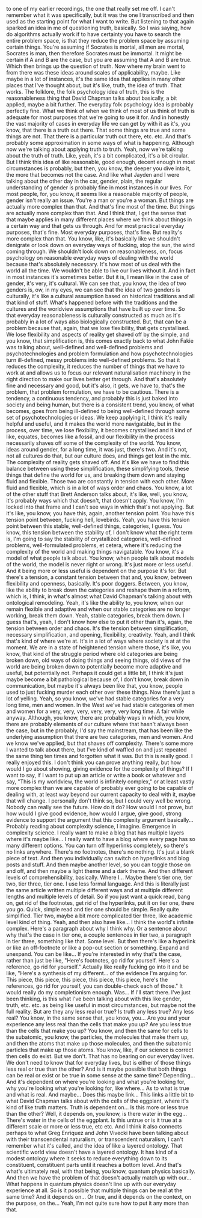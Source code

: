 to one of my earlier recordings, the one that really set me off. I can't remember what it
was specifically, but it was the one I transcribed and then used as the starting point for what
I want to write. But listening to that again sparked an idea in me of questioning truth,
basically. So I was saying, how do algorithms actually work if to have certainty you have
to search the entire problem space, is that they reduce the problem space by assuming certain
things. You're assuming if Socrates is mortal, all men are mortal, Socrates is man, then therefore
Socrates must be immortal. It might be certain if A and B are the case, but you are assuming
that A and B are true. Which then brings up the question of truth. Now where my brain
went to from there was these ideas around scales of applicability, maybe. Like maybe
in a lot of instances, it's the same idea that applies in many other places that I've
thought about, but it's like, truth, the idea of truth. That works. The folklore, the folk
psychology idea of truth, this is the reasonableness thing that David Chapman talks about basically,
a bit applied, maybe a bit further. The everyday folk psychology idea is probably perfectly
fine. What we think of when we think of most of us think of truth is adequate for most
purposes that we're going to use it for. And in honestly the vast majority of cases
in everyday life we can get by with it as it's, you know, that there is a truth out
there. That some things are true and some things are not. That there is a particular
truth out there, etc. etc. And that's probably some approximation in some ways of what is
happening. Although now we're talking about applying truth to truth. Yeah, now we're talking
about the truth of truth. Like, yeah, it's a bit complicated, it's a bit circular. But
I think this idea of like reasonable, good enough, decent enough in most circumstances
is probably, but then, you know, the deeper you dive into it, the more that becomes not
the case. And like what Jayden and I were talking about the other day in the car, gender,
plain, the regular understanding of gender is probably fine in most instances in our
lives. For most people, for, you know, it seems like a reasonable majority of people,
gender isn't really an issue. You're a man or you're a woman. But things are actually
more complex than that. And that's fine most of the time. But things are actually more
complex than that. And I think that, I get the sense that that maybe applies in many
different places where we think about things in a certain way and that gets us through.
And for most practical everyday purposes, that's fine. Most everyday purposes, that's
fine. But reality's more complex than that. You know, like, it's basically like we shouldn't
denigrate or look down on everyday ways of fucking, stop the sun, the wind coming through.
We shouldn't look down on reasonableness, on, focus psychology on reasonable everyday
ways of dealing with the world because that's absolutely necessary. It's how most of us
deal with the world all the time. We wouldn't be able to live our lives without it. And
in fact in most instances it's sometimes better. But it is, I mean like in the case of gender,
it's very, it's cultural. We can see that, you know, the idea of two genders is, ow,
in my eyes, we can see that the idea of two genders is culturally, it's like a cultural
assumption based on historical traditions and all that kind of stuff. What's happened
before with the traditions and the cultures and the worldview assumptions that have built
up over time. So that everyday reasonableness is culturally constructed as much as it's
probably in a lot of ways also biologically constructed. But, that can be a problem because
that, again, that we lose flexibility, that gets crystallised. We lose flexibility and
aspects of reality get shaved off by the simple, and you know, that simplification is, this
comes exactly back to what John Fakie was talking about, well-defined and well-defined
problems and psychotechnologies and problem formulation and how psychotechnologies turn
ill-defined, messy problems into well-defined problems. So that it reduces the complexity,
it reduces the number of things that we have to work at and allows us to focus our relevant
naturalisation machinery in the right direction to make our lives better get through. And
that's absolutely fine and necessary and good, but it's also, it gets, we have to, that's
the problem, that problem formulation, we have to be cautious. There is a tendency,
a continuous tendency, and probably this is just baked into society and being human, but
there is a consistent trend, you know, of what becomes, goes from being ill-defined to
being well-defined through some set of psychotechnologies or ideas. We keep applying it, I think it's
really helpful and useful, and it makes the world more navigatable, but in the process,
over time, we lose flexibility, it becomes crystallised and it kind of like, equates,
becomes like a fossil, and our flexibility in the process necessarily shaves off some
of the complexity of the world. You know, ideas around gender, for a long time, it was
just, there's two. And it's not, not all cultures do that, but our culture does, and things
get lost in the mix. The complexity of reality gets shaved off. And it's like we have to
find this balance between using these simplification, these simplifying tools, these things that
define the world for us, and breaking them down and staying fluid and flexible. Those
two are constantly in tension with each other. More fluid and flexible, which is in a lot
of ways order and chaos. You know, a lot of the other stuff that Brett Anderson talks
about, it's like, well, you know, it's probably ways which that doesn't, that doesn't apply.
You know, I'm locked into that frame and I can't see ways in which that's not applying.
But it's like, you know, you have this, again, another tension point. You have this tension
point between, fucking hell, lovebirds. Yeah, you have this tension point between this stable,
well-defined things, categories, I guess. You know, this tension between the stability
of, I don't know what the right term is, I'm going to say the stability of crystallized
categories, well-defined problems, well-formulated problems, et cetera, where it's reducing the
complexity of the world and making things navigatable. You know, it's a model of what
people talk about. You know, when people talk about models of the world, the model is never
right or wrong. It's just more or less useful. And it being more or less useful is dependent
on the purpose it's for. But there's a tension, a constant tension between that and, you know,
between flexibility and openness, basically. It's poor doggers. Between, you know, like
the ability to break down the categories and reshape them in a reform, which is, I think,
in what's almost what David Chapman's talking about with ontological remodeling. Yeah, it's
like the ability to, you know, when our remain flexible and adaptive and when our stable categories
are no longer working, break them down. Yeah, stable categories, break them down. I guess
that's, yeah, I don't know how else to put it other than it's, again, the tension between
order and chaos. It's the tension between simplification, necessary simplification, and opening, flexibility,
creativity. Yeah, and I think that's kind of where we're at. It's in a lot of ways where
society is at at the moment. We are in a state of heightened tension where those, it's like,
you know, that kind of the struggle period where old categories are being broken down,
old ways of doing things and seeing things, old views of the world are being broken down
to potentially become more adaptive and useful, but potentially not. Perhaps it could get
a little bit, I think it's just maybe become a bit pathological because of, I don't know,
break down in communication, but maybe it's always been like that, you know, people used
to just fucking murder each other over these things. Now there's just a lot of yelling.
Yeah, so you know, we've had stable categories for a very long time, men and women. In the
West we've had stable categories of men and women for a very, very, very, very, very,
very long time. A fair while anyway. Although, you know, there are probably ways in which,
you know, there are probably elements of our culture where that hasn't always been the
case, but in the probably, I'd say the mainstream, that has been like the underlying assumption
that there are two categories, men and women. And we know we've applied, but that shaves
off complexity. There's some more I wanted to talk about there, but I've kind of waffled
on and just repeated the same thing ten times and forgotten what it was. But this is really
good. I really enjoyed this. I don't think you can prove anything really, but how would
I go about showing, giving evidence for the complexity of things? If I want to say, if
I want to put up an article or write a book or whatever and say, "This is my worldview,
the world is infinitely complex," or at least vastly more complex than we are capable of
probably ever going to be capable of dealing with, at least way beyond our current capacity
to deal with it, maybe that will change. I personally don't think so, but I could very
well be wrong. Nobody can really see the future. How do it do? How would I not prove, but how
would I give good evidence, how would I argue, give good, strong evidence to support the
argument that this complexity argument basically... Probably reading about complexity science,
I imagine. Emergence in complexity science. I really want to make a blog that has multiple
layers where it's maybe like... I really want to have a blog where every page has so many
different options. You can turn off hyperlinks completely, so there's no links anywhere.
There's no footnotes, there's no nothing. It's just a blank piece of text. And then
you individually can switch on hyperlinks and blog posts and stuff. And then maybe another
level, so you can toggle those on and off, and then maybe a light theme and a dark theme.
And then different levels of comprehensibility, basically. Where I... Maybe there's tier one,
tier two, tier three, tier one. I use less formal language. And this is literally just
the same article written multiple different ways and at multiple different lengths and
multiple levels of detail. So if you just want a quick read, bang on, get rid of the
footnotes, get rid of the hyperlinks, put it on tier one, there you go. Quick, simple
read and tier one should be simple. Really quite simplified. Tier two, maybe a bit more
complicated tier three, like academic level kind of thing. Yeah, and then also have like...
I think the world's infinite complex. Here's a paragraph about why I think why. Or a sentence
about why that's the case in tier one, a couple sentences in tier two, a paragraph in tier
three, something like that. Some level. But then there's like a hyperlink or like an off-footnote
or like a pop-out section or something. Expand and unexpand. You can be like... If you're
interested in why that's the case, rather than just be like, "Here's footnotes, go rid
for yourself. Here's a reference, go rid for yourself." Actually like really fucking go
into it and be like, "Here's a synthesis of my different... of the evidence I'm arguing
for. This piece, this piece, this piece, this piece, this piece, here's the references,
go rid for yourself, you can double-check each of those." It would really do my completionism
enough. Was... If I'll start there. I've just been thinking, is this what I've been talking
about with this like gender, truth, etc. etc. as being like useful in most circumstances,
but maybe not the full reality. But are they any less real or true? Is truth any less true?
Any less real? You know, in the same sense that, you know, you... Are you and your experience
any less real than the cells that make you up? Are you less true than the cells that make
you up? You know, and then the same for cells to the subatomic, you know, the particles,
the molecules that make them up, and then the atoms that make up those molecules, and
then the subatomic particles that make up those atoms. You know, like, if our science
is correct then cells do exist. But we don't. That has no bearing on our everyday lives.
We don't need to know that for everyday lives, but is either of those things less real or
true than the other? And is it maybe possible that both things can be real or exist or be
true in some sense at the same time? Depending... And it's dependent on where you're looking
and what you're looking for, why you're looking what you're looking for, like where... As
to what is true and what is real. And maybe... Does this maybe link... This links a little
bit to what David Chapman talks about with the cells of the eggplant, where it's kind
of like truth matters. Truth is dependent on... Is this more or less true than the other?
Well, it depends on, you know, is there water in the egg... There's water in the cells of
the eggplant. Is this untrue or is it true at a different scale or more or less true,
etc etc. And I think it also connects perhaps to what Greg Enriquez and John Vivecki have
been talking about with their transcendental naturalism, or transcendent naturalism, I
can't remember what it's called, and the idea of like a layered ontology. That scientific
world view doesn't have a layered ontology. It has kind of a modest ontology where it
seeks to reduce everything down to its constituent, constituent parts until it reaches a bottom
level. And that's what's ultimately real, with that being, you know, quantum physics
basically. And then we have the problem of that doesn't actually match up with our...
What happens in quantum physics doesn't line up with our everyday experience at all. So
is it possible that multiple things can be real at the same time? And it depends on...
Or true, and it depends on the context, on the purpose, on the... Yeah, I'm not quite
sure how to put it any more than that.
